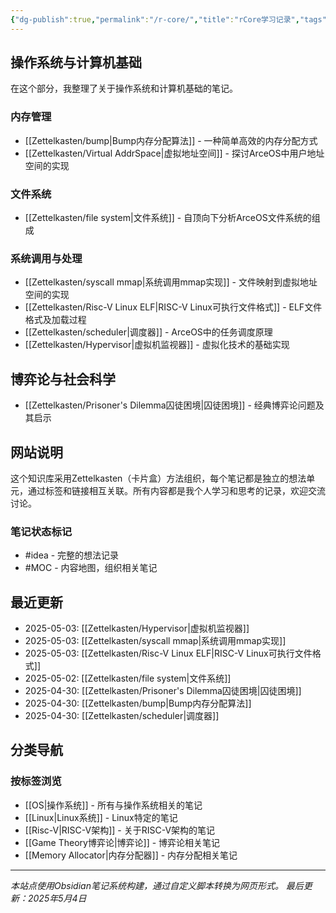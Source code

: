 ```yaml
---
{"dg-publish":true,"permalink":"/r-core/","title":"rCore学习记录","tags":["gardenEntry"]}
---
```



## 操作系统与计算机基础

在这个部分，我整理了关于操作系统和计算机基础的笔记。

### 内存管理

- [[Zettelkasten/bump\|Bump内存分配算法]] - 一种简单高效的内存分配方式
- [[Zettelkasten/Virtual AddrSpace\|虚拟地址空间]] - 探讨ArceOS中用户地址空间的实现

### 文件系统

- [[Zettelkasten/file system\|文件系统]] - 自顶向下分析ArceOS文件系统的组成

### 系统调用与处理

- [[Zettelkasten/syscall mmap\|系统调用mmap实现]] - 文件映射到虚拟地址空间的实现
- [[Zettelkasten/Risc-V Linux ELF\|RISC-V Linux可执行文件格式]] - ELF文件格式及加载过程
- [[Zettelkasten/scheduler\|调度器]] - ArceOS中的任务调度原理
- [[Zettelkasten/Hypervisor\|虚拟机监视器]] - 虚拟化技术的基础实现

## 博弈论与社会科学

- [[Zettelkasten/Prisoner's Dilemma囚徒困境\|囚徒困境]] - 经典博弈论问题及其启示

## 网站说明

这个知识库采用Zettelkasten（卡片盒）方法组织，每个笔记都是独立的想法单元，通过标签和链接相互关联。所有内容都是我个人学习和思考的记录，欢迎交流讨论。

### 笔记状态标记

- #idea - 完整的想法记录
- #MOC - 内容地图，组织相关笔记

## 最近更新

- 2025-05-03: [[Zettelkasten/Hypervisor\|虚拟机监视器]]
- 2025-05-03: [[Zettelkasten/syscall mmap\|系统调用mmap实现]]
- 2025-05-03: [[Zettelkasten/Risc-V Linux ELF\|RISC-V Linux可执行文件格式]]
- 2025-05-02: [[Zettelkasten/file system\|文件系统]]
- 2025-04-30: [[Zettelkasten/Prisoner's Dilemma囚徒困境\|囚徒困境]]
- 2025-04-30: [[Zettelkasten/bump\|Bump内存分配算法]]
- 2025-04-30: [[Zettelkasten/scheduler\|调度器]]

## 分类导航

### 按标签浏览

- [[OS\|操作系统]] - 所有与操作系统相关的笔记
- [[Linux\|Linux系统]] - Linux特定的笔记
- [[Risc-V\|RISC-V架构]] - 关于RISC-V架构的笔记
- [[Game Theory博弈论\|博弈论]] - 博弈论相关笔记
- [[Memory Allocator\|内存分配器]] - 内存分配相关笔记

---

*本站点使用Obsidian笔记系统构建，通过自定义脚本转换为网页形式。*
*最后更新：2025年5月4日*